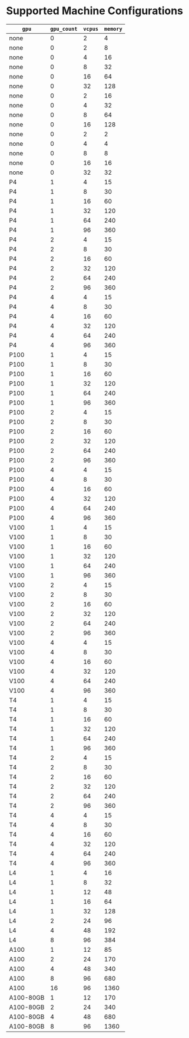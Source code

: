 # Supported Machine Configurations

| `gpu` | `gpu_count` | `vcpus` | `memory` |
|----------|-----------|--------|-------------|
| none | 0 | 2 | 4 |
| none | 0 | 2 | 8 |
| none | 0 | 4 | 16 |
| none | 0 | 8 | 32 |
| none | 0 | 16 | 64 |
| none | 0 | 32 | 128 |
| none | 0 | 2 | 16 |
| none | 0 | 4 | 32 |
| none | 0 | 8 | 64 |
| none | 0 | 16 | 128 |
| none | 0 | 2 | 2 |
| none | 0 | 4 | 4 |
| none | 0 | 8 | 8 |
| none | 0 | 16 | 16 |
| none | 0 | 32 | 32 |
| P4 | 1 | 4 | 15 |
| P4 | 1 | 8 | 30 |
| P4 | 1 | 16 | 60 |
| P4 | 1 | 32 | 120 |
| P4 | 1 | 64 | 240 |
| P4 | 1 | 96 | 360 |
| P4 | 2 | 4 | 15 |
| P4 | 2 | 8 | 30 |
| P4 | 2 | 16 | 60 |
| P4 | 2 | 32 | 120 |
| P4 | 2 | 64 | 240 |
| P4 | 2 | 96 | 360 |
| P4 | 4 | 4 | 15 |
| P4 | 4 | 8 | 30 |
| P4 | 4 | 16 | 60 |
| P4 | 4 | 32 | 120 |
| P4 | 4 | 64 | 240 |
| P4 | 4 | 96 | 360 |
| P100 | 1 | 4 | 15 |
| P100 | 1 | 8 | 30 |
| P100 | 1 | 16 | 60 |
| P100 | 1 | 32 | 120 |
| P100 | 1 | 64 | 240 |
| P100 | 1 | 96 | 360 |
| P100 | 2 | 4 | 15 |
| P100 | 2 | 8 | 30 |
| P100 | 2 | 16 | 60 |
| P100 | 2 | 32 | 120 |
| P100 | 2 | 64 | 240 |
| P100 | 2 | 96 | 360 |
| P100 | 4 | 4 | 15 |
| P100 | 4 | 8 | 30 |
| P100 | 4 | 16 | 60 |
| P100 | 4 | 32 | 120 |
| P100 | 4 | 64 | 240 |
| P100 | 4 | 96 | 360 |
| V100 | 1 | 4 | 15 |
| V100 | 1 | 8 | 30 |
| V100 | 1 | 16 | 60 |
| V100 | 1 | 32 | 120 |
| V100 | 1 | 64 | 240 |
| V100 | 1 | 96 | 360 |
| V100 | 2 | 4 | 15 |
| V100 | 2 | 8 | 30 |
| V100 | 2 | 16 | 60 |
| V100 | 2 | 32 | 120 |
| V100 | 2 | 64 | 240 |
| V100 | 2 | 96 | 360 |
| V100 | 4 | 4 | 15 |
| V100 | 4 | 8 | 30 |
| V100 | 4 | 16 | 60 |
| V100 | 4 | 32 | 120 |
| V100 | 4 | 64 | 240 |
| V100 | 4 | 96 | 360 |
| T4 | 1 | 4 | 15 |
| T4 | 1 | 8 | 30 |
| T4 | 1 | 16 | 60 |
| T4 | 1 | 32 | 120 |
| T4 | 1 | 64 | 240 |
| T4 | 1 | 96 | 360 |
| T4 | 2 | 4 | 15 |
| T4 | 2 | 8 | 30 |
| T4 | 2 | 16 | 60 |
| T4 | 2 | 32 | 120 |
| T4 | 2 | 64 | 240 |
| T4 | 2 | 96 | 360 |
| T4 | 4 | 4 | 15 |
| T4 | 4 | 8 | 30 |
| T4 | 4 | 16 | 60 |
| T4 | 4 | 32 | 120 |
| T4 | 4 | 64 | 240 |
| T4 | 4 | 96 | 360 |
| L4 | 1 | 4 | 16 |
| L4 | 1 | 8 | 32 |
| L4 | 1 | 12 | 48 |
| L4 | 1 | 16 | 64 |
| L4 | 1 | 32 | 128 |
| L4 | 2 | 24 | 96 |
| L4 | 4 | 48 | 192 |
| L4 | 8 | 96 | 384 |
| A100 | 1 | 12 | 85 |
| A100 | 2 | 24 | 170 |
| A100 | 4 | 48 | 340 |
| A100 | 8 | 96 | 680 |
| A100 | 16 | 96 | 1360 |
| A100-80GB | 1 | 12 | 170 |
| A100-80GB | 2 | 24 | 340 |
| A100-80GB | 4 | 48 | 680 |
| A100-80GB | 8 | 96 | 1360 |
